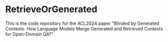 # RetrieveOrGenerated
This is the code repository for the ACL2024 paper "Blinded by Generated Contexts: How Language Models Merge Generated and Retrieved Contexts for Open-Domain QA?"
